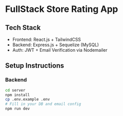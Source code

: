 # FullStack Store Rating App

## Tech Stack
- Frontend: React.js + TailwindCSS
- Backend: Express.js + Sequelize (MySQL)
- Auth: JWT + Email Verification via Nodemailer

## Setup Instructions

### Backend
```bash
cd server
npm install
cp .env.example .env
# Fill in your DB and email config
npm run dev
